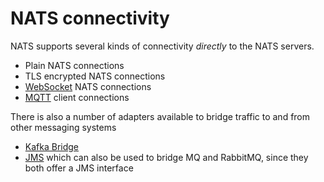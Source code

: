 # NATS connectivity

NATS supports several kinds of connectivity _directly_ to the NATS servers.

* Plain NATS connections
* TLS encrypted NATS connections
* [WebSocket](https://github.com/nats-io/nats.ws) NATS connections
* [MQTT](/nats-server/configuration/mqtt/) client connections

There is also a number of adapters available to bridge traffic to and from other messaging systems

* [Kafka Bridge](https://github.com/nats-io/nats-kafka)
* [JMS](https://github.com/nats-io/nats-jms-bridge) which can also be used to bridge MQ and RabbitMQ, since they both offer a JMS interface